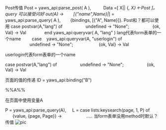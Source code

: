 
Post传值
Post = yaws_api:parse_post( A ),
         Data =[ X|| {_, X} <-Post ]。
query 可以接受问好
<erl>
out(A) ->
       [{"name",Name}|_] = yaws_api:parse_query( A ),
       {bindings, [{"A", Name}]}.
</erl>
Post和？都可以使用 case postvar(A,"lang") of
                  undefined -> "None";
                  {ok, Val} -> Val
              end
yaws_api:queryvar( A, "lang" )
lang代表form表单的一个name
        case    yaws_api:queryvar(A, "userlogin") of
                    undefined -> "None";
                    {ok, Val} -> Val

userlogin代表form表单的一个name

case postvar(A,"lang") of
                  undefined -> "None";
                  {ok, Val} -> Val

页面的值的传递
<erl>
ID = yaws_api:binding("B")
</erl>
<p>%%A%%</p>在页面中使用变量A

P = yaws_api:parse_query(A),
    L = case lists:keysearch(page, 1, P) of
              {value, {page, Page}} ->
                   .....
当form表单没用method时默认？传值
![pic](/images/screenshot_1527428621649.png)
